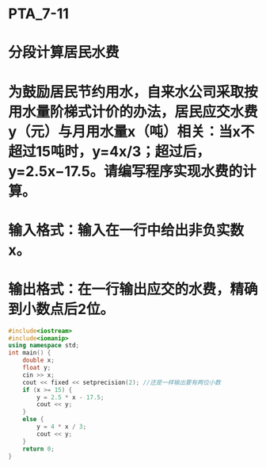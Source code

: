 # PTA_7-11
# 分段计算居民水费
# 为鼓励居民节约用水，自来水公司采取按用水量阶梯式计价的办法，居民应交水费y（元）与月用水量x（吨）相关：当x不超过15吨时，y=4x/3；超过后，y=2.5x−17.5。请编写程序实现水费的计算。

# 输入格式：输入在一行中给出非负实数x。

# 输出格式：在一行输出应交的水费，精确到小数点后2位。
```cpp  
#include<iostream>
#include<iomanip>
using namespace std;
int main() {
	double x;
	float y;
	cin >> x;
	cout << fixed << setprecision(2); //还是一样输出要有两位小数
	if (x >= 15) {
		y = 2.5 * x - 17.5;
		cout << y;
	}
	else {
		y = 4 * x / 3;
		cout << y;
	}
	return 0;
}